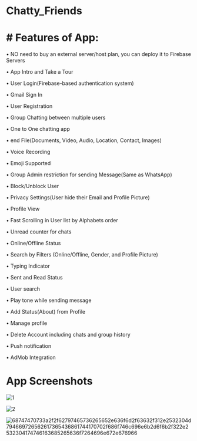 # Chatty_Friends

 # # Features of App:
•	NO need to buy an external server/host plan, you can deploy it to Firebase Servers

•	App Intro and Take a Tour

•	User Login(Firebase-based authentication system)

•	Gmail Sign In

•	User Registration

•	Group Chatting between multiple users

•	One to One chatting app

•	end File(Documents, Video, Audio, Location, Contact, Images)

•	Voice Recording

•	Emoji Supported

•	 Group Admin restriction for sending Message(Same as WhatsApp)

•	 Block/Unblock User

•	Privacy Settings(User hide their Email and Profile Picture)

•	Profile View

•	Fast Scrolling in User list by Alphabets order

•	Unread counter for chats

•	Online/Offline Status

•	Search by Filters (Online/Offline, Gender, and Profile Picture)

•	Typing Indicator

•	Sent and Read Status

•	User search

•	Play tone while sending message

•	Add Status(About) from Profile

•	Manage profile

•	Delete Account including chats and group history

•	Push notification

•	AdMob Integration



# App Screenshots

![1](https://user-images.githubusercontent.com/87336351/211134951-e9d15a4d-b424-4ab4-a122-4892c7d21e07.jpg)


![2](https://user-images.githubusercontent.com/87336351/211134998-11eeadd9-9ae2-4b19-b4a3-91ef28265279.jpg)


![68747470733a2f2f62797465736265652e636f6d2f63632f312e2532304d794669726562617365436861744170702f686f746c696e6b2d6f6b2f322e2532304174746163685265636f7264696e672e676966](https://user-images.githubusercontent.com/87336351/211135064-1ce83030-0602-437f-8e8a-d397ba0ff883.gif)
